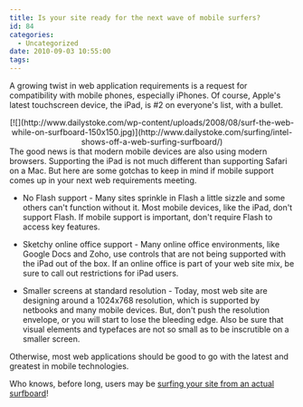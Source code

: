 ```yaml
---
title: Is your site ready for the next wave of mobile surfers?
id: 84
categories:
  - Uncategorized
date: 2010-09-03 10:55:00
tags:
---
```


A growing twist in web application requirements is a request for compatibility with mobile phones, especially iPhones. Of course, Apple's latest touchscreen device, the iPad, is #2 on everyone's list, with a bullet.
<div class="separator" style="clear:both;text-align:center;">[![](http://www.dailystoke.com/wp-content/uploads/2008/08/surf-the-web-while-on-surfboard-150x150.jpg)](http://www.dailystoke.com/surfing/intel-shows-off-a-web-surfing-surfboard/)</div>
The good news is that modern mobile devices are also using modern browsers. Supporting the iPad is not much different than supporting Safari on a Mac. But here are some gotchas to keep in mind if mobile support comes up in your next web requirements meeting.

* No Flash support - Many sites sprinkle in Flash a little sizzle and some others can't function without it. Most mobile devices, like the iPad, don't support Flash. If mobile support is important, don't require Flash to access key features.

* Sketchy online office support - Many online office environments, like Google Docs and Zoho, use controls that are not being supported with the iPad out of the box. If an online office is part of your web site mix, be sure to call out restrictions for iPad users.

* Smaller screens at standard resolution - Today, most web site are designing around a 1024x768 resolution, which is supported by netbooks and many mobile devices. But, don't push the resolution envelope, or you will start to lose the bleeding edge. Also be sure that visual elements and typefaces are not so small as to be inscrutible on a smaller screen.

Otherwise, most web applications should be good to go with the latest and greatest in mobile technologies.

Who knows, before long, users may be [surfing your site from an actual surfboard](http://www.dailystoke.com/surfing/intel-shows-off-a-web-surfing-surfboard/)!